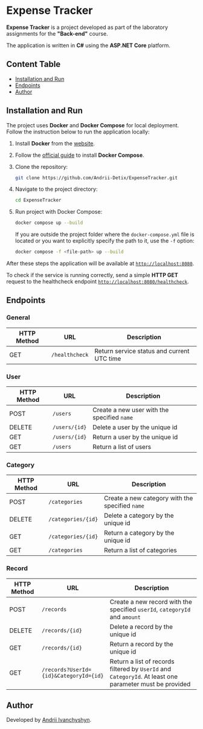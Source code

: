 # Expense Tracker

**Expense Tracker** is a project developed as part of the laboratory assignments for the **"Back-end"** course. 

The application is written in **C#** using the **ASP.NET Core** platform. 

## Content Table
- [Installation and Run](#installation)
- [Endpoints](#endpoints)
- [Author](#author)

<span id="installation"></span>
## Installation and Run

The project uses **Docker** and **Docker Compose** for local deployment.  
Follow the instruction below to run the application locally:

1. Install **Docker** from the [website](https://www.docker.com/get-started/).
   
2. Follow the [official guide](https://docs.docker.com/compose/install/) to install **Docker Compose**.
  
3. Clone the repository:
    ```bash
    git clone https://github.com/Andrii-Detix/ExpenseTracker.git
    ```

4. Navigate to the project directory:
    ```bash
    cd ExpenseTracker
    ```

5. Run project with Docker Compose:
   ```bash
   docker compose up --build
   ```
   If you are outside the project folder where the `docker-compose.yml` file is located or you want to explicitly specify the path to it, use the `-f` option:
   ```bash
   docker compose -f <file-path> up --build
   ```

After these steps the application will be available at [`http://localhost:8080`](http://localhost:8080).

To check if the service is running correctly, send a simple **HTTP GET** request to the healthcheck endpoint [`http://localhost:8080/healthcheck`](http://localhost:8080/healthcheck).

<span id="endpoints"></span>
## Endpoints

### General

| HTTP Method | URL                      | Description                              |
|-------------|--------------------------|------------------------------------------|
| GET         | `/healthcheck`           | Return service status and current UTC time |

### User

| HTTP Method | URL                      | Description                              |
|-------------|--------------------------|------------------------------------------|
| POST        | `/users`                 | Create a new user with the specified `name` |
| DELETE      | `/users/{id}`            | Delete a user by the unique id           |
| GET         | `/users/{id}`            | Return a user by the unique id           |
| GET         | `/users`                 | Return a list of users                   |

### Category

| HTTP Method | URL                      | Description                              |
|-------------|--------------------------|------------------------------------------|
| POST        | `/categories`            | Create a new category with the specified `name` |
| DELETE      | `/categories/{id}`       | Delete a category by the unique id       |
| GET         | `/categories/{id}`       | Return a category by the unique id       |
| GET         | `/categories`            | Return a list of categories              |

### Record

| HTTP Method | URL                      | Description                              |
|-------------|--------------------------|------------------------------------------|
| POST        | `/records`               | Create a new record with the specified `userId`, `categoryId` and `amount` |
| DELETE      | `/records/{id}`          | Delete a record by the unique id       |
| GET         | `/records/{id}`          | Return a record by the unique id       |
| GET         | `/records?UserId={id}&CategoryId={id}` | Return a list of records filtered by `UserId` and `CategoryId`. At least one parameter must be provided |

<span id="author"></span>
## Author

Developed by [Andrii Ivanchyshyn](https://github.com/Andrii-Detix).
